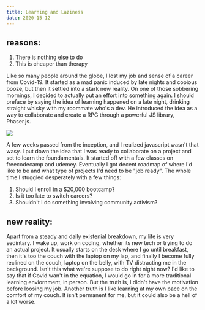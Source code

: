 ```yaml
---
title: Learning and Laziness
date: 2020-15-12
---
```


## reasons:

1. There is nothing else to do
1. This is cheaper than therapy

Like so many people around the globe, I lost my job and sense of a career from Covid-19. It started as a mad panic induced by late nights and copious booze, but then it settled into a stark new reality. On one of those sobbering mornings, I decided to actually put an effort into something again. I should preface by saying the idea of learning happened on a late night, drinking straight whisky with my roommate who's a dev. He introduced the idea as a way to collaborate and create a RPG through a powerful JS library, Phaser.js.

![](https://media.giphy.com/media/citBl9yPwnUOs/giphy.gif)

A few weeks passed from the inception, and I realized javascript wasn't that wasy. I put down the idea that I was ready to collaborate on a project and set to learn the foundamentals. It started off with a few classes on freecodecamp and udemey. Eventually I got decent roadmap of where I'd like to be and what type of projects I'd need to be "job ready". The whole time I stuggled desperately with a few things:

1. Should I enroll in a $20,000 bootcamp?
1. Is it too late to switch careers?
1. Shouldn't I do something involving community activism?

## new reality:

Apart from a steady and daily existenial breakdown, my life is very sedintary. I wake up, work on coding, whether its new tech or trying to do an actual project. It usually starts on the desk where I go until breakfast, then it's too the couch with the laptop on my lap, and finally I become fully reclined on the couch, laptop on the belly, with TV distracting me in the background. Isn't this what we're suppose to do right night now? I'd like to say that if Covid wan't in the equation, I would go in for a more traditional learning enviornment, in person. But the truth is, I didn't have the motivation before loosing my job. Another truth is I like learning at my own pace on the comfort of my couch. It isn't permanent for me, but it could also be a hell of a lot worse.
